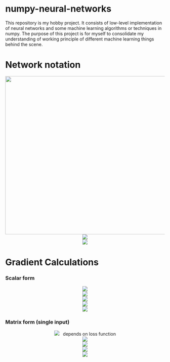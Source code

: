 # numpy-neural-networks
This repository is my hobby project. It consists of low-level implementation of neural networks and some machine learning algorithms or techniques in numpy. The purpose of this project is for myself to consolidate my understanding of working principle of different machine learning things behind the scene.

# Network notation
<p align="center">
  <img src="https://user-images.githubusercontent.com/40629085/187185620-a75757b0-4824-4c9b-863e-d31ab53b688b.png" width="700" height="500"><br>
  <img src="https://latex.codecogs.com/svg.image?\large&space;z_{k}^{(L)}=\sum_{i}^{}w_{ki}^{(L)}a_{i}^{(L-1)}&plus;b^{(L)}&space;" /><br>
  <img src="https://latex.codecogs.com/svg.image?\large&space;a_{k}^{(L)}=h(z_{k}^{(L)})" /><br>
</p>

# Gradient Calculations
### Scalar form
<p align="center">
  <img src="https://latex.codecogs.com/svg.image?\large&space;\delta&space;&space;z_{k}^{(last)}=\frac{\partial&space;E}{\partial&space;z_{k}^{(last)}}" /><br>
  <img src="https://latex.codecogs.com/svg.image?\large&space;\delta&space;z_{k}^{(L)}=\frac{\partial&space;E}{\partial&space;z_{k}^{(L)}}=\delta&space;a_{k}^{(L)}\cdot&space;h^{(L)^{'}}(z_{k}^{(L)})" /><br>
  <img src="https://latex.codecogs.com/svg.image?\large&space;\delta&space;a_{k}^{(L)}=\frac{\partial&space;E}{\partial&space;a_{k}^{(L)}}=\sum_{i}^{}\delta&space;z_{i}^{(L&plus;1)}\cdot&space;w_{ik}^{(L&plus;1)}" /><br>
  <img src="https://latex.codecogs.com/svg.image?\large&space;\delta&space;&space;w_{kn}^{(L)}=\frac{\partial&space;E}{\partial&space;w_{kn}^{(L)}}=\delta&space;z_{k}^{(L)}\cdot&space;a_{n}^{(L-1)}" /><br>
  <img src="https://latex.codecogs.com/svg.image?\large&space;\delta&space;&space;b_{k}^{(L)}=\frac{\partial&space;E}{\partial&space;b_{k}^{(L)}}=\delta&space;z_{k}^{(L)}" /><br>
</p>

### Matrix form (single input)
<p align="center">
  <img src="https://latex.codecogs.com/svg.image?\large&space;\delta&space;z^{(last)}" />&nbsp;&nbsp;&nbsp;depends on loss function<br>
  <img src="https://latex.codecogs.com/svg.image?\large&space;\delta&space;z^{(L)}=\delta&space;a^{(L)}\odot&space;h^{(L)^{'}}(z_{k}^{(L)})" /><br>
  <img src="https://latex.codecogs.com/svg.image?\large&space;\delta&space;a^{(L)}=w^{(L&plus;1)^{T}}\delta&space;z^{(L&plus;1)}" /><br>
  <img src="https://latex.codecogs.com/svg.image?\large&space;\delta&space;w^{(L)}=\delta&space;z^{(L)}a^{(L-1)^{T}}" /><br>
  <img src="https://latex.codecogs.com/svg.image?\large&space;\delta&space;b^{(L)}=\delta&space;z^{(L)}" /><br>
</p>
